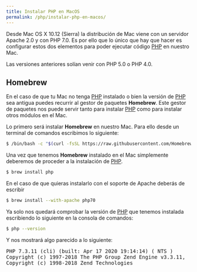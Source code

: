 ```yaml
---
title: Instalar PHP en MacOS
permalink: /php/instalar-php-en-macos/
---
```


Desde Mac OS X 10.12 (Sierra) la distribución de Mac viene con un servidor Apache 2.0 y con PHP 7.0. Es por ello que lo único que hay que hacer es configurar estos dos elementos para poder ejecutar código [PHP][PHP] en nuestro Mac.

Las versiones anteriores solían venir con PHP 5.0 o PHP 4.0.

## Homebrew

En el caso de que tu Mac no tenga [PHP][PHP] instalado o bien la versión de [PHP][PHP] sea antigua puedes recurrir al gestor de paquetes **Homebrew**. Este gestor de paquetes nos puede servir tanto para instalar [PHP][PHP] como para instalar otros módulos en el Mac.

Lo primero será instalar **Homebrew** en nuestro Mac. Para ello desde un terminal de comandos escribimos lo siguiente:

~~~sh
$ /bin/bash -c "$(curl -fsSL https://raw.githubusercontent.com/Homebrew/install/master/install.sh)"
~~~

Una vez que tenemos **Homebrew** instalado en el Mac simplemente deberemos de proceder a la instalación de [PHP][PHP].

~~~sh
$ brew install php
~~~

En el caso de que quieras instalarlo con el soporte de Apache deberás de escribir

~~~sh
$ brew install --with-apache php70
~~~

Ya solo nos quedará comprobar la versión de [PHP][PHP] que tenemos instalada escribiendo lo siguiente en la consola de comandos:

~~~sh
$ php --version
~~~~

Y nos mostrará algo parecido a lo siguiente:

<samp>
PHP 7.3.11 (cli) (built: Apr 17 2020 19:14:14) ( NTS )
Copyright (c) 1997-2018 The PHP Group
Zend Engine v3.3.11, Copyright (c) 1998-2018 Zend Technologies
</samp>


[PHP]: {{site.url}}/php
